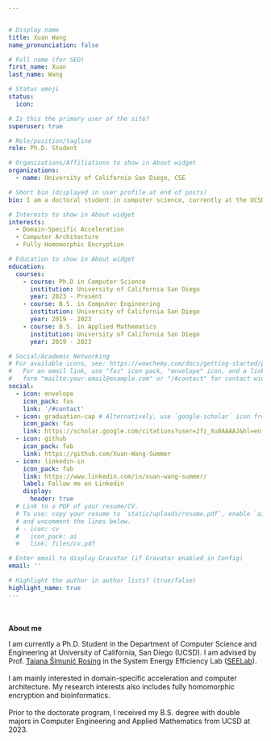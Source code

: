 ```yaml
---


# Display name
title: Xuan Wang
name_pronunciation: false

# Full name (for SEO)
first_name: Xuan
last_name: Wang

# Status emoji
status:
  icon:

# Is this the primary user of the site?
superuser: true

# Role/position/tagline
role: Ph.D. Student

# Organizations/Affiliations to show in About widget
organizations:
  - name: University of California San Diego, CSE 

# Short bio (displayed in user profile at end of posts)
bio: I am a doctoral student in computer science, currently at the UCSD.

# Interests to show in About widget
interests:
  - Domain-Specific Acceleration
  - Computer Architecture
  - Fully Homomorphic Encryption

# Education to show in About widget
education:
  courses:
    - course: Ph.D in Computer Science
      institution: University of California San Diego
      year: 2023 - Present
    - course: B.S. in Computer Engineering
      institution: University of California San Diego
      year: 2019 - 2023
    - course: B.S. in Applied Mathematics
      institution: University of California San Diego
      year: 2019 - 2023

# Social/Academic Networking
# For available icons, see: https://wowchemy.com/docs/getting-started/page-builder/#icons
#   For an email link, use "fas" icon pack, "envelope" icon, and a link in the
#   form "mailto:your-email@example.com" or "/#contact" for contact widget.
social:
  - icon: envelope
    icon_pack: fas
    link: '/#contact'
  - icon: graduation-cap # Alternatively, use `google-scholar` icon from `ai` icon pack
    icon_pack: fas
    link: https://scholar.google.com/citations?user=2fz_Xu8AAAAJ&hl=en
  - icon: github
    icon_pack: fab
    link: https://github.com/Xuan-Wang-Summer
  - icon: linkedin-in
    icon_pack: fab
    link: https://www.linkedin.com/in/xuan-wang-summer/
    label: Follow me on Linkedin
    display:
      header: true
  # Link to a PDF of your resume/CV.
  # To use: copy your resume to `static/uploads/resume.pdf`, enable `ai` icons in `params.yaml`,
  # and uncomment the lines below.
  # - icon: cv
  #   icon_pack: ai
  #   link: files/cv.pdf

# Enter email to display Gravatar (if Gravatar enabled in Config)
email: ''

# Highlight the author in author lists? (true/false)
highlight_name: true
---
```


<br/><br/>
**About me**

I am currently a Ph.D. Student in the Department of Computer Science and Engineering at University of California, San Diego (UCSD). I am advised by Prof. [Tajana Šimunić Rosing](https://cseweb.ucsd.edu/~trosing/) in the System Energy Efficiency Lab ([SEELab](http://varys.ucsd.edu/)). 
<br/><br/>
I am mainly interested in domain-specific acceleration and computer architecture. My research interests also includes fully homomorphic encryption and bioinformatics.
<br/><br/>
Prior to the doctorate program, I received my B.S. degree with double majors in Computer Engineering and Applied Mathematics from UCSD at 2023.